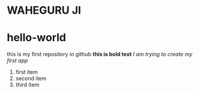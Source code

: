 # WAHEGURU JI

# hello-world
this is my first repository in github
**this is bold text**
*I am trying to create my first app*
1. first item
2. second item
3. third item
